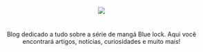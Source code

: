 <div align="center">
  <img src="https://vinildo.github.io/blue-lock-blog/img/Blue_Lock_Logo%20(1).png">
</div>

#

<div align="center">
Blog dedicado a tudo sobre a série de mangá Blue lock. Aqui você encontrará artigos, notícias, curiosidades e muito mais!
</div>
